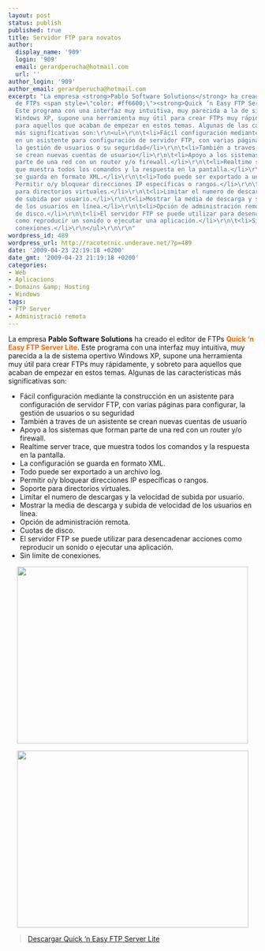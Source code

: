```yaml
---
layout: post
status: publish
published: true
title: Servidor FTP para novatos
author:
  display_name: '909'
  login: '909'
  email: gerardperucha@hotmail.com
  url: ''
author_login: '909'
author_email: gerardperucha@hotmail.com
excerpt: "La empresa <strong>Pablo Software Solutions</strong> ha creado el editor
  de FTPs <span style=\"color: #ff6600;\"><strong>Quick ‘n Easy FTP Server Lite</strong></span>.
  Este programa con una interfaz muy intuitiva, muy parecida a la de sistema opertivo
  Windows XP, supone una herramienta muy útil para crear FTPs muy rápidamente, y sobreto
  para aquellos que acaban de empezar en estos temas. Algunas de las características
  más significativas son:\r\n<ul>\r\n\t<li>Fácil configuración mediante la construcción
  en un asistente para configuración de servidor FTP, con varias páginas para configurar,
  la gestión de usuarios o su seguridad</li>\r\n\t<li>También a traves de un asistente
  se crean nuevas cuentas de usuario</li>\r\n\t<li>Apoyo a los sistemas que forman
  parte de una red con un router y/o firewall.</li>\r\n\t<li>Realtime server trace,
  que muestra todos los comandos y la respuesta en la pantalla.</li>\r\n\t<li>La configuración
  se guarda en formato XML.</li>\r\n\t<li>Todo puede ser exportado a un archivo log.</li>\r\n\t<li>
  Permitir o/y bloquear direcciones IP específicas o rangos.</li>\r\n\t<li>Soporte
  para directorios virtuales.</li>\r\n\t<li>Limitar el numero de descargas y la velocidad
  de subida por usuario.</li>\r\n\t<li>Mostrar la media de descarga y subida de velocidad
  de los usuarios en línea.</li>\r\n\t<li>Opción de administración remota.</li>\r\n\t<li>Cuotas
  de disco.</li>\r\n\t<li>El servidor FTP se puede utilizar para desencadenar acciones
  como reproducir un sonido o ejecutar una aplicación.</li>\r\n\t<li>Sin límite de
  conexiones.</li>\r\n</ul>\r\n\r\n"
wordpress_id: 489
wordpress_url: http://racotecnic.underave.net/?p=489
date: '2009-04-23 22:19:18 +0200'
date_gmt: '2009-04-23 21:19:18 +0200'
categories:
- Web
- Aplicacions
- Domains &amp; Hosting
- Windows
tags:
- FTP Server
- Administració remota
---
```

<p>La empresa <strong>Pablo Software Solutions</strong> ha creado el editor de FTPs <span style="color: #ff6600;"><strong>Quick ‘n Easy FTP Server Lite</strong></span>. Este programa con una interfaz muy intuitiva, muy parecida a la de sistema opertivo Windows XP, supone una herramienta muy útil para crear FTPs muy rápidamente, y sobreto para aquellos que acaban de empezar en estos temas. Algunas de las características más significativas son:</p>
<ul>
<li>Fácil configuración mediante la construcción en un asistente para configuración de servidor FTP, con varias páginas para configurar, la gestión de usuarios o su seguridad</li>
<li>También a traves de un asistente se crean nuevas cuentas de usuario</li>
<li>Apoyo a los sistemas que forman parte de una red con un router y/o firewall.</li>
<li>Realtime server trace, que muestra todos los comandos y la respuesta en la pantalla.</li>
<li>La configuración se guarda en formato XML.</li>
<li>Todo puede ser exportado a un archivo log.</li>
<li> Permitir o/y bloquear direcciones IP específicas o rangos.</li>
<li>Soporte para directorios virtuales.</li>
<li>Limitar el numero de descargas y la velocidad de subida por usuario.</li>
<li>Mostrar la media de descarga y subida de velocidad de los usuarios en línea.</li>
<li>Opción de administración remota.</li>
<li>Cuotas de disco.</li>
<li>El servidor FTP se puede utilizar para desencadenar acciones como reproducir un sonido o ejecutar una aplicación.</li>
<li>Sin límite de conexiones.</li>
</ul>
<p><a id="more"></a><a id="more-489"></a></p>
<p style="text-align: center;"><a href="http://www.filebuzz.com/software_screenshot/full/quick__n_easy_ftp_server-60877.jpg"><img class="aligncenter" title="Quick and easy FTP server" src="http://www.filebuzz.com/software_screenshot/full/quick__n_easy_ftp_server-60877.jpg" alt="" width="468" height="359" /></a></p>
<p style="text-align: center;"><a href="http://www.softpedia.com/screenshots/Quick-n-Easy-FTP-Server_3.png"><img class="aligncenter" title="Quick and easy FTP server configuration" src="http://www.softpedia.com/screenshots/Quick-n-Easy-FTP-Server_3.png" alt="" width="469" height="359" /></a></p>
<blockquote><p><a title="Descargar quick 'n easy FTP server" href="http://www.pablosoftwaresolutions.com/html/quick__n_easy_ftp_server.html">Descargar Quick ‘n Easy FTP Server Lite </a></p></blockquote>

